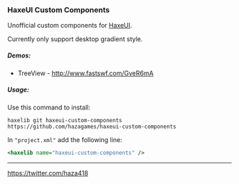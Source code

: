 
### HaxeUI Custom Components

Unofficial custom components for [HaxeUI](http://haxeui.org/).

Currently only support desktop gradient style.

##### Demos:
- TreeView - http://www.fastswf.com/GveR6mA

##### Usage:

Use this command to install:

`haxelib git haxeui-custom-components https://github.com/hazagames/haxeui-custom-components`

In `"project.xml"` add the following line:
```xml
<haxelib name="haxeui-custom-components" />
```

___________________________________________________________________

https://twitter.com/haza418

